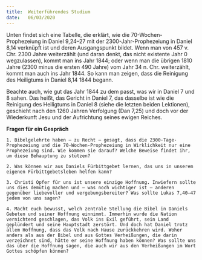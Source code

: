 ```yaml
---
title:  Weiterführendes Studium
date:   06/03/2020
---
```


Unten findet sich eine Tabelle, die erklärt, wie die 70-Wochen-Prophezeiung in Daniel 9,24–27 mit der 2300-Jahr-Prophezeiung in Daniel 8,14 verknüpft ist und deren Ausgangspunkt bildet. Wenn man von 457 v. Chr. 2300 Jahre weiterzählt (und daran denkt, das nicht existente Jahr 0 wegzulassen), kommt man ins Jahr 1844; oder wenn man die übrigen 1810 Jahre (2300 minus die ersten 490 Jahre) vom Jahr 34 n. Chr. weiterzählt, kommt man auch ins Jahr 1844. So kann man zeigen, dass die Reinigung des Heiligtums in Daniel 8,14 1844 begann.

Beachte auch, wie gut das Jahr 1844 zu dem passt, was wir in Daniel 7 und 8 sahen. Das heißt, das Gericht in Daniel 7, das dasselbe ist wie die Reinigung des Heiligtums in Daniel 8 (siehe die letzten beiden Lektionen), geschieht nach den 1260 Jahren Verfolgung (Dan 7,25) und doch vor der Wiederkunft Jesu und der Aufrichtung seines ewigen Reiches.


**Fragen für ein Gespräch**

`1. Bibelgelehrte haben – zu Recht – gesagt, dass die 2300-Tage-Prophezeiung und die 70-Wochen-Prophezeiung in Wirklichkeit nur eine Prophezeiung sind. Wie kommen sie darauf? Welche Beweise findet ihr, um diese Behauptung zu stützen?`

`2. Was können wir aus Daniels Fürbittgebet lernen, das uns in unserem eigenen Fürbittgebetsleben helfen kann?`

`3. Christi Opfer für uns ist unsere einzige Hoffnung. Inwiefern sollte uns dies demütig machen und – was noch wichtiger ist – anderen gegenüber liebevoller und vergebungsbereiter? Was sollte Lukas 7,40–47 jedem von uns sagen?`

`4. Macht euch bewusst, welch zentrale Stellung die Bibel in Daniels Gebeten und seiner Hoffnung einnimmt. Immerhin wurde die Nation vernichtend geschlagen, das Volk ins Exil geführt, sein Land geplündert und seine Hauptstadt zerstört. Und doch hat Daniel trotz allem Hoffnung, dass das Volk nach Hause zurückkehren wird. Woher anders als aus der Bibel und aus Gottes Verheißungen, die darin verzeichnet sind, hätte er seine Hoffnung haben können? Was sollte uns das über die Hoffnung sagen, die auch wir aus den Verheißungen im Wort Gottes schöpfen können?`